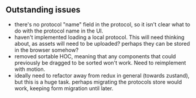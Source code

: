 ## Outstanding issues

- there's no protocol "name" field in the protocol, so it isn't clear what to do with the protocol name in the UI.
- haven't implemented loading a local protocol. This will need thinking about, as assets will need to be uploaded? perhaps they can be stored in the browser somehow?
- removed sortable HOC, meaning that any components that could previously be dragged to be sorted won't work. Need to reimplement with motion.
- ideally need to refactor away from redux in general (towards zustand), but this is a huge task. perhaps migrating the protocols store would work, keeping form migration until later.
